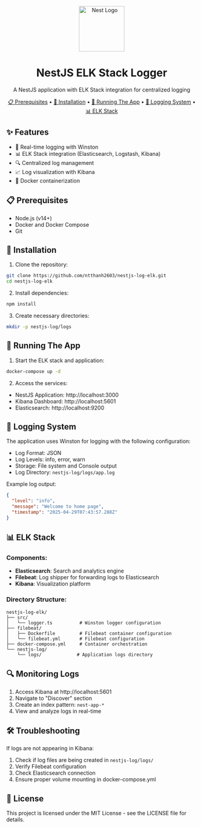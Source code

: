 <p align="center">
  <a href="http://nestjs.com/" target="blank"><img src="https://nestjs.com/img/logo-small.svg" width="120" alt="Nest Logo" /></a>
</p>

<h1 align="center">NestJS ELK Stack Logger</h1>

<p align="center">
  A NestJS application with ELK Stack integration for centralized logging
</p>

<p align="center">
  <a href="#prerequisites">📋 Prerequisites</a> •
  <a href="#installation">🔧 Installation</a> •
  <a href="#running-the-app">🚀 Running The App</a> •
  <a href="#logging-system">📝 Logging System</a> •
  <a href="#elk-stack">📊 ELK Stack</a>
</p>

## ✨ Features

- 🔄 Real-time logging with Winston
- 📊 ELK Stack integration (Elasticsearch, Logstash, Kibana)
- 🔍 Centralized log management
- 📈 Log visualization with Kibana
- 🐳 Docker containerization

## 📋 Prerequisites

- Node.js (v14+)
- Docker and Docker Compose
- Git

## 🔧 Installation

1. Clone the repository:

```bash
git clone https://github.com/ntthanh2603/nestjs-log-elk.git
cd nestjs-log-elk
```

2. Install dependencies:

```bash
npm install
```

3. Create necessary directories:

```bash
mkdir -p nestjs-log/logs
```

## 🚀 Running The App

1. Start the ELK stack and application:

```bash
docker-compose up -d
```

2. Access the services:

- NestJS Application: http://localhost:3000
- Kibana Dashboard: http://localhost:5601
- Elasticsearch: http://localhost:9200

## 📝 Logging System

The application uses Winston for logging with the following configuration:

- Log Format: JSON
- Log Levels: info, error, warn
- Storage: File system and Console output
- Log Directory: `nestjs-log/logs/app.log`

Example log output:

```json
{
  "level": "info",
  "message": "Welcome to home page",
  "timestamp": "2025-04-29T07:43:57.288Z"
}
```

## 📊 ELK Stack

### Components:

- **Elasticsearch**: Search and analytics engine
- **Filebeat**: Log shipper for forwarding logs to Elasticsearch
- **Kibana**: Visualization platform

### Directory Structure:

```
nestjs-log-elk/
├── src/
│   └── logger.ts          # Winston logger configuration
├── filebeat/
│   ├── Dockerfile         # Filebeat container configuration
│   └── filebeat.yml       # Filebeat configuration
├── docker-compose.yml     # Container orchestration
└── nestjs-log/
    └── logs/             # Application logs directory
```

## 🔍 Monitoring Logs

1. Access Kibana at http://localhost:5601
2. Navigate to "Discover" section
3. Create an index pattern: `nest-app-*`
4. View and analyze logs in real-time

## 🛠 Troubleshooting

If logs are not appearing in Kibana:

1. Check if log files are being created in `nestjs-log/logs/`
2. Verify Filebeat configuration
3. Check Elasticsearch connection
4. Ensure proper volume mounting in docker-compose.yml

## 📜 License

This project is licensed under the MIT License - see the LICENSE file for details.
